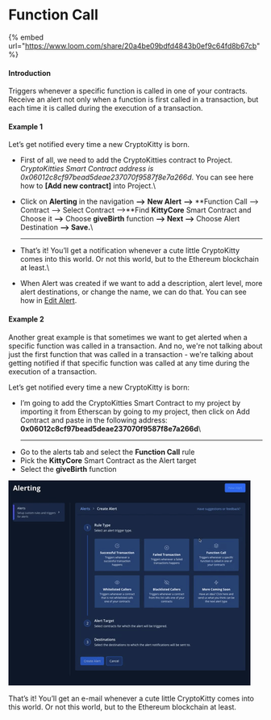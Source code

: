 # Function Call

{% embed url="https://www.loom.com/share/20a4be09bdfd4843b0ef9c64fd8b67cb" %}

#### Introduction

Triggers whenever a specific function is called in one of your contracts. Receive an alert not only when a function is first called in a transaction, but each time it is called during the execution of a transaction.

#### Example 1

Let’s get notified every time a new CryptoKitty is born.

* First of all, we need to add the CryptoKitties contract to Project. _CryptoKitties Smart Contract address is 0x06012c8cf97bead5deae237070f9587f8e7a266d_. You can see here how to **\[Add new contract]** into Project.\

* Click on **Alerting** in the navigation **—>** **New Alert** **—>** **Function Call —> Contract —> Select Contract —>**Find **KittyCore** Smart Contract and Choose it **—>** Choose **giveBirth** function **—> Next —>** Choose Alert Destination **—> Save.**\
  ****
* That’s it! You’ll get a notification whenever a cute little CryptoKitty comes into this world. Or not this world, but to the Ethereum blockchain at least.\

* When Alert was created if we want to add a description, alert level, more alert destinations, or change the name, we can do that. You can see how in [Edit Alert](editing-an-alert.md).

#### Example 2

Another great example is that sometimes we want to get alerted when a specific function was called in a transaction. And no, we're not talking about just the first function that was called in a transaction - we're talking about getting notified if that specific function was called at any time during the execution of a transaction.

Let’s get notified every time a new CryptoKitty is born:

* I’m going to add the CryptoKitties Smart Contract to my project by importing it from Etherscan by going to my project, then click on Add Contract and paste in the following address: **0x06012c8cf97bead5deae237070f9587f8e7a266d**\
  ****
* Go to the alerts tab and select the **Function Call** rule
* Pick the **KittyCore** Smart Contract as the Alert target
* Select the **giveBirth** function

![](<../../.gitbook/assets/image (67).png>)

That’s it! You’ll get an e-mail whenever a cute little CryptoKitty comes into this world. Or not this world, but to the Ethereum blockchain at least.
